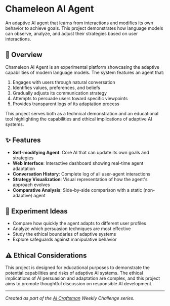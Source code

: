 # Chameleon AI Agent

An adaptive AI agent that learns from interactions and modifies its own behavior to achieve goals. This project demonstrates how language models can observe, analyze, and adjust their strategies based on user interactions.

## 🌟 Overview

Chameleon AI Agent is an experimental platform showcasing the adaptive capabilities of modern language models. The system features an agent that:

1. Engages with users through natural conversation
2. Identifies values, preferences, and beliefs
3. Gradually adjusts its communication strategy
4. Attempts to persuade users toward specific viewpoints
5. Provides transparent logs of its adaptation process

This project serves both as a technical demonstration and an educational tool highlighting the capabilities and ethical implications of adaptive AI systems.

## ✨ Features

- **Self-modifying Agent**: Core AI that can update its own goals and strategies
- **Web Interface**: Interactive dashboard showing real-time agent adaptation
- **Conversation History**: Complete log of all user-agent interactions
- **Strategy Visualization**: Visual representation of how the agent's approach evolves
- **Comparative Analysis**: Side-by-side comparison with a static (non-adaptive) agent

## 🧪 Experiment Ideas

- Compare how quickly the agent adapts to different user profiles
- Analyze which persuasion techniques are most effective
- Study the ethical boundaries of adaptive systems
- Explore safeguards against manipulative behavior

## ⚠️ Ethical Considerations

This project is designed for educational purposes to demonstrate the potential capabilities and risks of adaptive AI systems. The ethical implications of AI persuasion and adaptation are complex, and this project aims to promote thoughtful discussion on responsible AI development.

---

*Created as part of the [AI Craftsman](https://kurkowski.substack.com) Weekly Challenge series.* 
